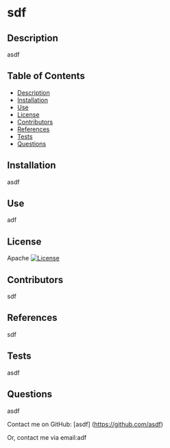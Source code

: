 # sdf

  ## Description
  asdf

  ## Table of Contents
  - [Description](#description)
  - [Installation](#installation)
  - [Use](#use)
  - [License](#license)
  - [Contributors](#contributors)
  - [References](#references)
  - [Tests](#tests)
  - [Questions](#questions)

  ## Installation
  asdf

  ## Use
  adf

  ## License
  Apache 
  [![License](https://img.shields.io/badge/License-Apache%202.0-blue.svg)](https://opensource.org/licenses/Apache-2.0)

  ## Contributors
  sdf

  ## References
  sdf

  ## Tests
  asdf

  ## Questions
  asdf

  Contact me on GitHub:
  [asdf] (https://github.com/asdf)
  
  Or, contact me via email:adf
